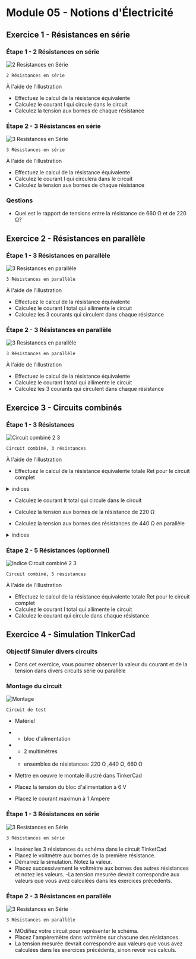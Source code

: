 # Module 05 - Notions d'Électricité

## Exercice 1 - Résistances en série

### Étape 1 - 2 Résistances en série

![2 Resistances en Série](imp/rs_220_220.png)

    2 Résistances en série

À l'aide de l'illustration

- Effectuez le calcul de la résistance équivalente
- Calculez le courant I qui circule dans le circuit
- Calculez la tension aux bornes de chaque résistance

### Étape 2 - 3 Résistances en série

![3 Resistances en Série](imp/rs_220_440_660.png)

    3 Résistances en série

À l'aide de l'illustration

- Effectuez le calcul de la résistance équivalente
- Calculez le courant I qui circulera dans le circuit
- Calculez la tension aux bornes de chaque résistance

### Qestions

- Quel est le rapport de tensions entre la résistance de 660 Ω et de 220 Ω?

## Exercice 2 - Résistances en parallèle

### Étape 1 - 3 Résistances en parallèle

![3 Resistances en parallèle](imp/rp_220_220_220.png)

    3 Résistances en parallèle

À l'aide de l'illustration

- Effectuez le calcul de la résistance équivalente
- Calculez le courant I total qui allimente le circuit
- Calculez les 3 courants qui circulent dans chaque résistance

### Étape 2 - 3 Résistances en parallèle

![3 Resistances en parallèle](imp/rp_220_220_440.png)

    3 Résistances en parallèle

À l'aide de l'illustration

- Effectuez le calcul de la résistance équivalente
- Calculez le courant I total qui allimente le circuit
- Calculez les 3 courants qui circulent dans chaque résistance

## Exercice 3 - Circuits combinés

### Étape 1 - 3 Résistances

![Circuit combiné 2 3](imp/rs_220_rp_440_440.png)

    Circuit combiné, 3 résistances

À l'aide de l'illustration

- Effectuez le calcul de la résistance équivalente totale Ret pour le circuit complet

<details>
    <summary>indices</summary>

1. Effectuez le calcul de la résistance équivalente en parallèle Rep pour les 2 résistances en parallèle

2. La résistance Ret totale est donné par la  résistance de 220 Ω en série avec la résistance Rep

</details>

- Calculez le courant It total qui circule dans le circuit
- Calculez la tension aux bornes de la résistance de 220 Ω

- Calculez la tension aux bornes des résistances de 440 Ω en parallèle

<details>
    <summary>indices</summary>

1. la tension aux bornes de résistances en parallèle est la même. La tension peut être déduite de la tension totale et de la tension U aux bornes de la résistance de 220 Ω

2. le courant est calculé à partir de la formule U / R2 et U /R3

![Indice Circuit combiné 2 3](imp/rs_220_rp_440_440_Indice.png)

    Circuit combiné, 3 résistances

</details>

### Étape 2 - 5 Résistances (optionnel)

![Indice Circuit combiné 2 3](imp/rs_580_220_rp_440_440_1K.png)

    Circuit combiné, 5 résistances

À l'aide de l'illustration

- Effectuez le calcul de la résistance équivalente totale Ret pour le circuit complet
- Calculez le courant I total qui allimente le circuit
- Calculez le courant qui circule dans chaque résistance








## Exercice 4 - Simulation TInkerCad

### Objectif Simuler divers circuits

- Dans cet exercice, vous pourrez observer la valeur du courant et de la tension dans divers circuits série ou parallèle

### Montage du circuit

![Montage ](imp/CircuitSolutionnaire.png)

    Circuit de test

- Matériel
- - bloc d'alimentation

- - 2 multimètres

- - ensembles de résistances: 220 Ω ,440 Ω, 660 Ω

- Mettre en oeuvre le montale illustré dans TinkerCad
- Placez la tension du bloc d'alimentation à 6 V
- Placez le courant maximun à 1 Ampère

### Étape 1 - 3 Résistances en série

![3 Resistances en Série](imp/rs_220_440_660.png)

    3 Résistances en série

- Insérez les 3 résistances du schéma dans le circuit TinketCad
- Placez le voltmètre aux bornes de la première résistance.
- Démarrez la simulation. Notez la valeur.
- Placez successivement le voltmètre aux bornes des autres résistances et notez les valeurs.
-La tension mesurée devrait correspondre aux valeurs que vous avez calculées dans les exercices précédents.

### Étape 2 - 3 Résistances en parallèle

![3 Resistances en Série](imp/rp_220_220_220.png)

    3 Résistances en parallèle

- MOdifiez votre circuit pour représenter le schéma.
- Placez  l'ampèremètre dans  voltmètre sur chacune des résistances.
- La tension mesurée devrait correspondre aux valeurs que vous avez calculées dans les exercices précédents, sinon revoir vos calculs.


